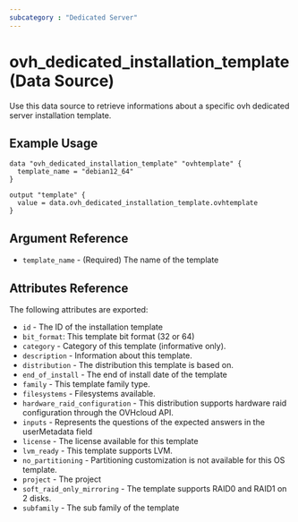 ```yaml
---
subcategory : "Dedicated Server"
---
```


# ovh_dedicated_installation_template (Data Source)

Use this data source to retrieve informations about a specific ovh dedicated server installation template.

## Example Usage

```hcl
data "ovh_dedicated_installation_template" "ovhtemplate" {
  template_name = "debian12_64"
}

output "template" {
  value = data.ovh_dedicated_installation_template.ovhtemplate
}
```

## Argument Reference

* `template_name` - (Required) The name of the template

## Attributes Reference

The following attributes are exported:

* `id` - The ID of the installation template
* `bit_format`: This template bit format (32 or 64)
* `category` - Category of this template (informative only).
* `description` - Information about this template.
* `distribution` - The distribution this template is based on.
* `end_of_install` - The end of install date of the template
* `family` - This template family type.
* `filesystems` - Filesystems available.
* `hardware_raid_configuration` - This distribution supports hardware raid configuration through the OVHcloud API.
* `inputs` - Represents the questions of the expected answers in the userMetadata field
* `license` - The license available for this template
* `lvm_ready` - This template supports LVM.
* `no_partitioning` - Partitioning customization is not available for this OS template.
* `project` - The project
* `soft_raid_only_mirroring` - The template supports RAID0 and RAID1 on 2 disks.
* `subfamily` - The sub family of the template

